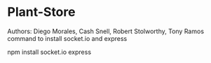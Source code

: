 # Plant-Store
Authors: Diego Morales, Cash Snell, Robert Stolworthy, Tony Ramos
command to install socket.io and express

npm install socket.io express
